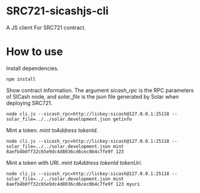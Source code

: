 # SRC721-sicashjs-cli
A JS client For SRC721 contract.

# How to use
Install dependencies.
```
npm install
```

Show contract information. The argument *sicash_rpc* is the RPC parameters of SICash node, and *solar_file* is the json file generated by Solar when deploying SRC721.
```
node cli.js --sicash_rpc=http://lickey:sicash@127.0.0.1:25118 --solar_file=../../solar.development.json getinfo
```

Mint a token. *mint toAddress tokenId*.
```
node cli.js --sicash_rpc=http://lickey:sicash@127.0.0.1:25118 --solar_file=../../solar.development.json mint 8aefb4b0ff32c65e9dc4d8036cd6cec0b4c7fe9f 123
```

Mint a token with URI. *mint toAddress tokenId tokenUri*.
```
node cli.js --sicash_rpc=http://lickey:sicash@127.0.0.1:25118 --solar_file=../../solar.development.json mint 8aefb4b0ff32c65e9dc4d8036cd6cec0b4c7fe9f 123 myuri
```
